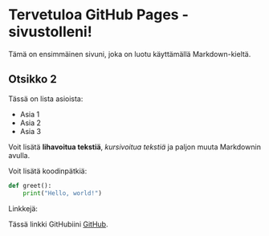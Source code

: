 # Tervetuloa GitHub Pages -sivustolleni!

Tämä on ensimmäinen sivuni, joka on luotu käyttämällä Markdown-kieltä.

## Otsikko 2

Tässä on lista asioista:
- Asia 1
- Asia 2
- Asia 3

Voit lisätä **lihavoitua tekstiä**, *kursivoitua tekstiä* ja paljon muuta Markdownin avulla.

Voit lisätä koodinpätkiä:

```python
def greet():
    print("Hello, world!")
```

Linkkejä:

Tässä linkki GitHubiini [GitHub](https://github.com/JoonasSal?tab=repositories).
